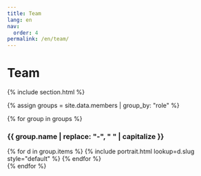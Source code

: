 ```yaml
---
title: Team
lang: en
nav:
  order: 4
permalink: /en/team/
---
```


<!--# {% include icon.html icon="fa-solid fa-users" %}Team-->
# Team

{% include section.html %}

{% assign groups = site.data.members | group_by: "role" %}

{% for group in groups %}
  <h3>{{ group.name | replace: "-", " " | capitalize }}</h3>
  <div class="team-group">
    {% for d in group.items %}
      {%
        include portrait.html
        lookup=d.slug
        style="default"
      %}
    {% endfor %}
  </div>
{% endfor %}



